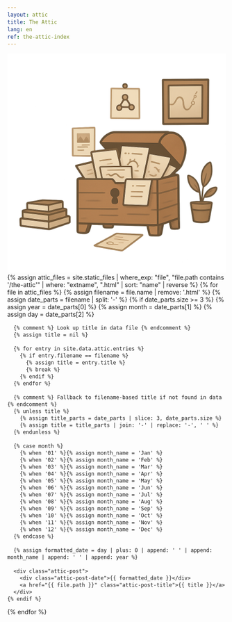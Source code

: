 ```yaml
---
layout: attic
title: The Attic
lang: en
ref: the-attic-index
---
```


<div class="attic-icon">
  <img src="/images/the-attic/full-attic-transparent.png" alt="The Attic" />
</div>

<div class="attic-grid">
{% assign attic_files = site.static_files | where_exp: "file", "file.path contains '/the-attic'" | where: "extname", ".html" | sort: "name" | reverse %}
{% for file in attic_files %}
    {% assign filename = file.name | remove: '.html' %}
    {% assign date_parts = filename | split: '-' %}
    {% if date_parts.size >= 3 %}
      {% assign year = date_parts[0] %}
      {% assign month = date_parts[1] %}
      {% assign day = date_parts[2] %}

      {% comment %} Look up title in data file {% endcomment %}
      {% assign title = nil %}

      {% for entry in site.data.attic.entries %}
        {% if entry.filename == filename %}
          {% assign title = entry.title %}
          {% break %}
        {% endif %}
      {% endfor %}

      {% comment %} Fallback to filename-based title if not found in data {% endcomment %}
      {% unless title %}
        {% assign title_parts = date_parts | slice: 3, date_parts.size %}
        {% assign title = title_parts | join: '-' | replace: '-', ' ' %}
      {% endunless %}

      {% case month %}
        {% when '01' %}{% assign month_name = 'Jan' %}
        {% when '02' %}{% assign month_name = 'Feb' %}
        {% when '03' %}{% assign month_name = 'Mar' %}
        {% when '04' %}{% assign month_name = 'Apr' %}
        {% when '05' %}{% assign month_name = 'May' %}
        {% when '06' %}{% assign month_name = 'Jun' %}
        {% when '07' %}{% assign month_name = 'Jul' %}
        {% when '08' %}{% assign month_name = 'Aug' %}
        {% when '09' %}{% assign month_name = 'Sep' %}
        {% when '10' %}{% assign month_name = 'Oct' %}
        {% when '11' %}{% assign month_name = 'Nov' %}
        {% when '12' %}{% assign month_name = 'Dec' %}
      {% endcase %}

      {% assign formatted_date = day | plus: 0 | append: ' ' | append: month_name | append: ' ' | append: year %}

      <div class="attic-post">
        <div class="attic-post-date">{{ formatted_date }}</div>
        <a href="{{ file.path }}" class="attic-post-title">{{ title }}</a>
      </div>
    {% endif %}
{% endfor %}
</div>

